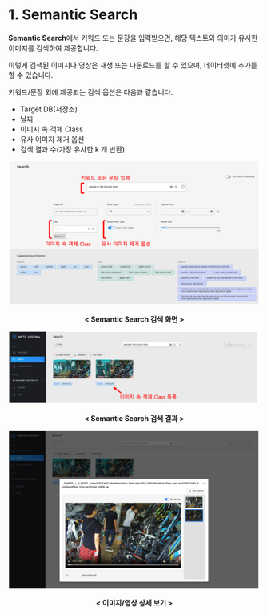 # 1. Semantic Search

<b>Semantic Search</b>에서 키워드 또는 문장을 입력받으면, 해당 텍스트와 의미가 유사한 이미지를 검색하여 제공합니다.

이렇게 검색된 이미지나 영상은 재생 또는 다운로드를 할 수 있으며, 데이터셋에 추가를 할 수 있습니다.

키워드/문장 외에 제공되는 검색 옵션은 다음과 같습니다.
- Target DB(저장소)
- 날짜
- 이미지 속 객체 Class
- 유사 이미지 제거 옵션
- 검색 결과 수(가장 유사한 k 개 반환)

![MetaVision2 Dashboard](./images/metavision2_semantic_search1.png)
<center><b>< Semantic Search 검색 화면 ></b></center>


![MetaVision2 Dashboard](./images/metavision2_semantic_search2.png)
<center><b>< Semantic Search 검색 결과 ></b></center>


![MetaVision2 Dashboard](./images/metavision2_semantic_search3.png)
<center><b>< 이미지/영상 상세 보기 ></b></center>